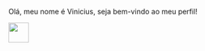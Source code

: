 Olá, meu nome é Vinicius, seja bem-vindo ao meu perfil!

<img loading="lazy" src="https://cdn.jsdelivr.net/gh/devicons/devicon/icons/git/git-original.svg" width="40" height="40"/> 
<!--
**ViniciusDayrell/ViniciusDayrell** is a ✨ _special_ ✨ repository because its `README.md` (this file) appears on your GitHub profile.

Here are some ideas to get you started:

- 🔭 I’m currently working on ...
- 🌱 I’m currently learning ...
- 👯 I’m looking to collaborate on ...
- 🤔 I’m looking for help with ...
- 💬 Ask me about ...
- 📫 How to reach me: ...
- 😄 Pronouns: ...
- ⚡ Fun fact: ...
-->
